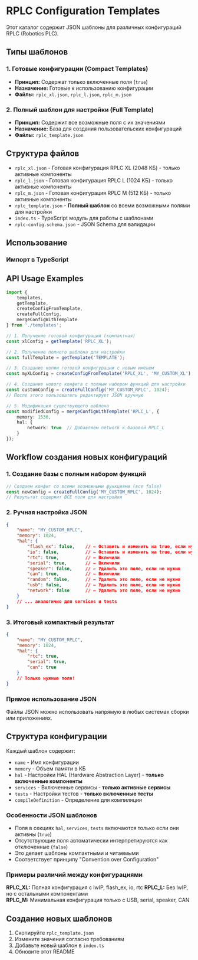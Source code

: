 # RPLC Configuration Templates

Этот каталог содержит JSON шаблоны для различных конфигураций RPLC (Robotics PLC).

## Типы шаблонов

### 1. Готовые конфигурации (Compact Templates)
- **Принцип:** Содержат только включенные поля (`true`)
- **Назначение:** Готовые к использованию конфигурации
- **Файлы:** `rplc_xl.json`, `rplc_l.json`, `rplc_m.json`

### 2. Полный шаблон для настройки (Full Template)
- **Принцип:** Содержит все возможные поля с их значениями
- **Назначение:** База для создания пользовательских конфигураций
- **Файлы:** `rplc_template.json`

## Структура файлов

- `rplc_xl.json` - Готовая конфигурация RPLC XL (2048 КБ) - только активные компоненты
- `rplc_l.json` - Готовая конфигурация RPLC L (1024 КБ) - только активные компоненты  
- `rplc_m.json` - Готовая конфигурация RPLC M (512 КБ) - только активные компоненты
- `rplc_template.json` - **Полный шаблон** со всеми возможными полями для настройки
- `index.ts` - TypeScript модуль для работы с шаблонами
- `rplc-config.schema.json` - JSON Schema для валидации

## Использование

### Импорт в TypeScript

## API Usage Examples

```typescript
import { 
    templates, 
    getTemplate, 
    createConfigFromTemplate, 
    createFullConfig,
    mergeConfigWithTemplate 
} from './templates';

// 1. Получение готовой конфигурации (компактная)
const xlConfig = getTemplate('RPLC_XL'); 

// 2. Получение полного шаблона для настройки
const fullTemplate = getTemplate('TEMPLATE'); 

// 3. Создание копии готовой конфигурации с новым именем
const myXLConfig = createConfigFromTemplate('RPLC_XL', 'MY_CUSTOM_XL');

// 4. Создание нового конфига с полным набором функций для настройки
const customConfig = createFullConfig('MY_CUSTOM_RPLC', 1024);
// После этого пользователь редактирует JSON вручную

// 5. Модификация существующего шаблона
const modifiedConfig = mergeConfigWithTemplate('RPLC_L', {
    memory: 1536,
    hal: {
        network: true  // Добавляем network к базовой RPLC_L
    }
});
```

## Workflow создания новых конфигураций

### 1. Создание базы с полным набором функций
```typescript
// Создаем конфиг со всеми возможными функциями (все false)
const newConfig = createFullConfig('MY_CUSTOM_RPLC', 1024);
// Результат содержит ВСЕ поля для настройки
```

### 2. Ручная настройка JSON
```json
{
    "name": "MY_CUSTOM_RPLC",
    "memory": 1024,
    "hal": {
        "flash_ex": false,    // ← Оставить и изменить на true, если нужно
        "io": false,          // ← Оставить и изменить на true, если нужно  
        "rtc": true,          // ← Включили
        "serial": true,       // ← Включили
        "speaker": false,     // ← Удалить это поле, если не нужно
        "can": true,          // ← Включили
        "random": false,      // ← Удалить это поле, если не нужно
        "usb": false,         // ← Удалить это поле, если не нужно
        "network": false      // ← Удалить это поле, если не нужно
    }
    // ... аналогично для services и tests
}
```

### 3. Итоговый компактный результат
```json
{
    "name": "MY_CUSTOM_RPLC", 
    "memory": 1024,
    "hal": {
        "rtc": true,
        "serial": true,
        "can": true
    }
    // Только нужные поля!
}
```

### Прямое использование JSON

Файлы JSON можно использовать напрямую в любых системах сборки или приложениях.

## Структура конфигурации

Каждый шаблон содержит:

- `name` - Имя конфигурации
- `memory` - Объем памяти в КБ
- `hal` - Настройки HAL (Hardware Abstraction Layer) - **только включенные компоненты**
- `services` - Включенные сервисы - **только активные сервисы**
- `tests` - Настройки тестов - **только включенные тесты**
- `compileDefinition` - Определение для компиляции

### Особенности JSON шаблонов

- Поля в секциях `hal`, `services`, `tests` включаются только если они активны (`true`)
- Отсутствующие поля автоматически интерпретируются как отключенные (`false`)
- Это делает шаблоны компактными и читаемыми
- Соответствует принципу "Convention over Configuration"

### Примеры различий между конфигурациями

**RPLC_XL:** Полная конфигурация с lwIP, flash_ex, io, rtc
**RPLC_L:** Без lwIP, но с остальными компонентами  
**RPLC_M:** Минимальная конфигурация только с USB, serial, speaker, CAN

## Создание новых шаблонов

1. Скопируйте `rplc_template.json`
2. Измените значения согласно требованиям
3. Добавьте новый шаблон в `index.ts`
4. Обновите этот README
